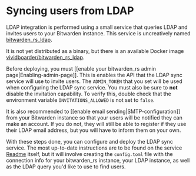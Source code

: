 # Syncing users from LDAP

LDAP integration is performed using a small service that queries LDAP and invites users to your Bitwarden instance. This service is uncreatively named [bitwarden_rs_ldap](https://github.com/ViViDboarder/bitwarden_rs_ldap).

It is not yet distributed as a binary, but there is an available Docker image [vividboarder/bitwarden_rs_ldap](https://hub.docker.com/r/vividboarder/bitwarden_rs_ldap).

Before deploying, you must [[enable your bitwarden_rs admin page|Enabling-admin-page]]. This is enables the API that the LDAP sync service will use to invite users. The `ADMIN_TOKEN` that you set will be used when configuring the LDAP sync service. You must also be sure to **not** disable the invitation capability. To verify this, double check that the environment variable `INVITATIONS_ALLOWED` is not set to `false`.

It is also recommended to [[enable email sending|SMTP-configuration]] from your Bitwarden instance so that your users will be notified they can make an account. If you do not, they will still be able to register if they use their LDAP email address, but you will have to inform them on your own.

With these steps done, you can configure and deploy the LDAP sync service. The most up-to-date instructions are to be found on the service [Readme](https://github.com/ViViDboarder/bitwarden_rs_ldap) itself, but it will involve creating the `config.toml` file with the connection info for your bitwarden_rs instance, your LDAP instance, as well as the LDAP query you'd like to use to find users.